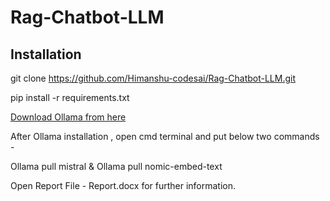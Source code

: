 # Rag-Chatbot-LLM

## Installation

git clone https://github.com/Himanshu-codesai/Rag-Chatbot-LLM.git

pip install -r requirements.txt

[Download Ollama from here](https://ollama.com/download)

After Ollama installation , open cmd terminal and put below two commands - 

Ollama pull mistral & Ollama pull nomic-embed-text

Open Report File - Report.docx for further information.


